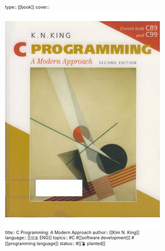type:: [[book]] 
cover:: ![c-programming-a-modern-approach-cover.jpg](../assets/c-programming-a-modern-approach-cover_1686242090158_0.jpg) 
title:: C Programming: A Modern Approach
author:: [[Kim N. King]] 
language:: [[🇬🇧 ENG]] 
topics:: #C #[[software development]] #[[programming language]] 
status:: #[[🪴 planted]]

